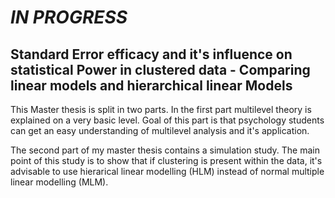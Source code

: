 # *IN PROGRESS*

## Standard Error efficacy and it's influence on statistical Power in clustered data - Comparing linear models and hierarchical linear Models
This Master thesis is split in two parts. In the first part multilevel theory is explained on a very basic level. Goal of this part is that psychology students can get an easy understanding of multilevel analysis and it's application. 

The second part of my master thesis contains a simulation study. The main point of this study is to show that if clustering is present within the data, it's advisable to use hierarical linear modelling (HLM) instead of normal multiple linear modelling (MLM). 


